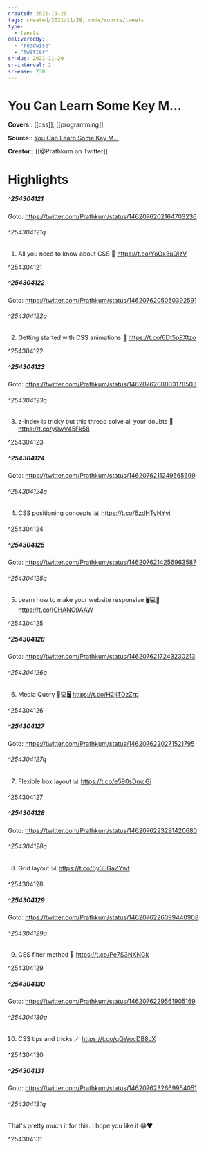 ```yaml
---
created: 2021-11-29
tags: created/2021/11/29, node/source/tweets
type: 
  - tweets
deliveredBy: 
  - "readwise"
  - "twitter"
sr-due: 2021-11-29
sr-interval: 2
sr-ease: 230
---
```

# You Can Learn Some Key M...

**Covers**:: [[css]], [[programming]], 

**Source**:: [You Can Learn Some Key M...](https://twitter.com/Prathkum/status/1462076199409123333)

**Creator**:: [[@Prathkum on Twitter]]

# Highlights
##### ^254304121


Goto: https://twitter.com/Prathkum/status/1462076202164703236  

###### ^254304121q

1. All you need to know about CSS 🎨
https://t.co/YoOx3uQlzV 

^254304121

##### ^254304122


Goto: https://twitter.com/Prathkum/status/1462076205050392591  

###### ^254304122q

2. Getting started with CSS animations 🚗
https://t.co/6Dt5p8Xtzo 

^254304122

##### ^254304123


Goto: https://twitter.com/Prathkum/status/1462076208003178503  

###### ^254304123q

3. z-index is tricky but this thread solve all your doubts 🔲
https://t.co/y0wV45Fk58 

^254304123

##### ^254304124


Goto: https://twitter.com/Prathkum/status/1462076211249565699  

###### ^254304124q

4. CSS positioning concepts 📊
https://t.co/6zdHTyNYvi 

^254304124

##### ^254304125


Goto: https://twitter.com/Prathkum/status/1462076214256963587  

###### ^254304125q

5. Learn how to make your website responsive 🖥️💻📱
https://t.co/ICHANC9AAW 

^254304125

##### ^254304126


Goto: https://twitter.com/Prathkum/status/1462076217243230213  

###### ^254304126q

6. Media Query 📱💻🖥️
https://t.co/H2jiTDzZrp 

^254304126

##### ^254304127


Goto: https://twitter.com/Prathkum/status/1462076220271521795  

###### ^254304127q

7. Flexible box layout 📊
https://t.co/e590sDmcGi 

^254304127

##### ^254304128


Goto: https://twitter.com/Prathkum/status/1462076223291420680  

###### ^254304128q

8. Grid layout 📊
https://t.co/6y3EGaZYwf 

^254304128

##### ^254304129


Goto: https://twitter.com/Prathkum/status/1462076226399440908  

###### ^254304129q

9. CSS filter method 🌈
https://t.co/Pe7S3NXNGk 

^254304129

##### ^254304130


Goto: https://twitter.com/Prathkum/status/1462076229561905169  

###### ^254304130q

10. CSS tips and tricks 🪄
https://t.co/qQWocDB8cX 

^254304130

##### ^254304131


Goto: https://twitter.com/Prathkum/status/1462076232669954051  

###### ^254304131q

That's pretty much it for this. I hope you like it 😁❤️ 

^254304131

